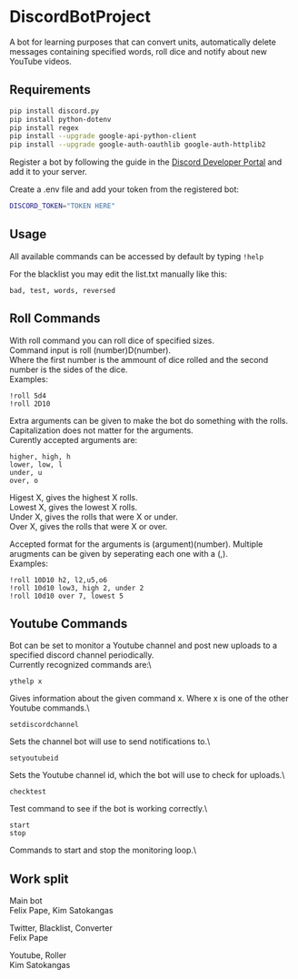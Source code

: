 # DiscordBotProject
A bot for learning purposes that can convert units, automatically delete messages containing specified words, roll dice and notify about new YouTube videos.

## Requirements
```bash
pip install discord.py
pip install python-dotenv
pip install regex
pip install --upgrade google-api-python-client
pip install --upgrade google-auth-oauthlib google-auth-httplib2
```

Register a bot by following the guide in the [Discord Developer Portal](https://discord.com/developers/docs/getting-started) and add it to your server.

Create a .env file and add your token from the registered bot:
```bash
DISCORD_TOKEN="TOKEN HERE"
```

## Usage
All available commands can be accessed by default by typing `!help`

For the blacklist you may edit the list.txt manually like this:

```
bad, test, words, reversed
```

## Roll Commands

With roll command you can roll dice of specified sizes.<br />
Command input is roll (number)D(number).<br /> 
Where the first number is the ammount of dice rolled and the second number is the sides of the dice.<br />
Examples:
```
!roll 5d4
!roll 2D10
```

Extra arguments can be given to make the bot do something with the rolls.<br />
Capitalization does not matter for the arguments.<br />
Curently accepted arguments are:
```
higher, high, h
lower, low, l
under, u
over, o
```
Higest X, gives the highest X rolls.<br />
Lowest X, gives the lowest X rolls.<br />
Under X, gives the rolls that were X or under.<br />
Over X, gives the rolls that were X or over.<br />

Accepted format for the arguments is (argument)(number). Multiple arugments can be given by seperating each one with a (,).<br />
Examples:

```
!roll 10D10 h2, l2,u5,o6
!roll 10d10 low3, high 2, under 2
!roll 10d10 over 7, lowest 5
```
## Youtube Commands

Bot can be set to monitor a Youtube channel and post new uploads to a specified discord channel periodically.\
Currently recognized commands are:\

```
ythelp x
```
Gives information about the given command x. Where x is one of the other Youtube commands.\

```
setdiscordchannel
```
Sets the channel bot will use to send notifications to.\
```
setyoutubeid
```
Sets the Youtube channel id, which the bot will use to check for uploads.\
```
checktest
```
Test command to see if the bot is working correctly.\

```
start
stop
```
Commands to start and stop the monitoring loop.\

## Work split

Main bot<br />
Felix Pape, Kim Satokangas

Twitter, Blacklist, Converter<br />	
Felix Pape

Youtube, Roller<br />
Kim Satokangas
